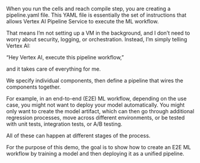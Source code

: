 When you run the cells and reach compile step, you are creating a pipeline.yaml file.
This YAML file is essentially the set of instructions that allows Vertex AI Pipeline Service to execute the ML workflow.

That means I’m not setting up a VM in the background, and I don’t need to worry about security, logging, or orchestration. Instead, I’m simply telling Vertex AI:

“Hey Vertex AI, execute this pipeline workflow,”

and it takes care of everything for me.

We specify individual components, then define a pipeline that wires the components together.

For example, in an end-to-end (E2E) ML workflow, depending on the use case, you might not want to deploy your model automatically.
You might only want to create the model artifact, which can then go through additional regression processes, move across different environments, or be tested with unit tests, integration tests, or A/B testing.

All of these can happen at different stages of the process.

For the purpose of this demo, the goal is to show how to create an E2E ML workflow by training a model and then deploying it as a unified pipeline.
